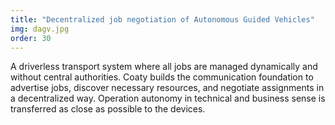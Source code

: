 ```yaml
---
title: "Decentralized job negotiation of Autonomous Guided Vehicles"
img: dagv.jpg
order: 30
---
```

A driverless transport system where all jobs are managed dynamically and without
central authorities. Coaty builds the communication foundation to advertise jobs,
discover necessary resources, and negotiate assignments in a decentralized way.
Operation autonomy in technical and business sense is transferred as close as
possible to the devices.